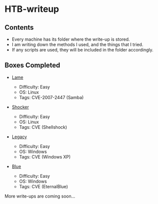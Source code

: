 # HTB-writeup

## Contents

- Every machine has its folder where the write-up is stored.
- I am writing down the methods I used, and the things that I tried.
- If any scripts are used, they will be included in the folder accordingly.

## Boxes Completed

- [Lame](lame/lame-writeup.md)
  - Difficulty: Easy
  - OS: Linux
  - Tags: CVE-2007-2447 (Samba)

- [Shocker](shocker/shocker-writeup.md)
  - Difficulty: Easy
  - OS: Linux
  - Tags: CVE (Shellshock)
  
- [Legacy](legacy/legacy-writeup.md)
  - Difficulty: Easy
  - OS: Windows
  - Tags: CVE (Windows XP)
 
- [Blue](blue/blue-writeup.md)
  - Difficulty: Easy
  - OS: Windows
  - Tags: CVE (EternalBlue)

More write-ups are coming soon...
